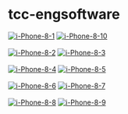 # tcc-engsoftware
<a href="https://postimg.cc/XpJrfYcP" target="_blank"><img src="https://i.postimg.cc/vH75d11G/i-Phone-8-1.png" alt="i-Phone-8-1"/></a> <a href="https://postimg.cc/XGLv5RZ3" target="_blank"><img src="https://i.postimg.cc/5ydQh1bH/i-Phone-8-10.png" alt="i-Phone-8-10"/></a><br/><br/>
<a href="https://postimg.cc/LhyX8MK3" target="_blank"><img src="https://i.postimg.cc/X7WyxVsm/i-Phone-8-2.png" alt="i-Phone-8-2"/></a> <a href="https://postimg.cc/K4cjb8VY" target="_blank"><img src="https://i.postimg.cc/sf7hpB45/i-Phone-8-3.png" alt="i-Phone-8-3"/></a><br/><br/>
<a href="https://postimg.cc/rRpwNfW4" target="_blank"><img src="https://i.postimg.cc/90dwVSQL/i-Phone-8-4.png" alt="i-Phone-8-4"/></a> <a href="https://postimg.cc/7CvbrM8v" target="_blank"><img src="https://i.postimg.cc/pdrj8qsd/i-Phone-8-5.png" alt="i-Phone-8-5"/></a><br/><br/>
<a href="https://postimg.cc/jWz2xwtD" target="_blank"><img src="https://i.postimg.cc/43091V0Q/i-Phone-8-6.png" alt="i-Phone-8-6"/></a> <a href="https://postimg.cc/BXVXMfmn" target="_blank"><img src="https://i.postimg.cc/L8HL4HfL/i-Phone-8-7.png" alt="i-Phone-8-7"/></a><br/><br/>
<a href="https://postimg.cc/34YRd8xn" target="_blank"><img src="https://i.postimg.cc/B6117t99/i-Phone-8-8.png" alt="i-Phone-8-8"/></a> <a href="https://postimg.cc/bZSd5V5H" target="_blank"><img src="https://i.postimg.cc/qvjnz9XY/i-Phone-8-9.png" alt="i-Phone-8-9"/></a><br/><br/>

